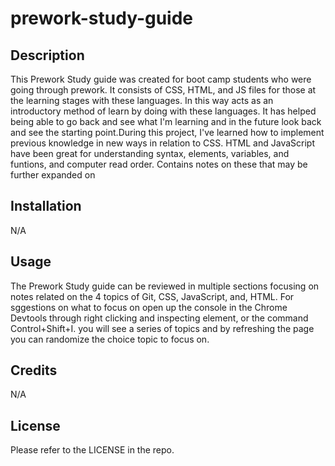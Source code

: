 # prework-study-guide

## Description

This Prework Study guide was created for boot camp students who were going through prework. It consists of CSS, HTML, and JS files for those at the learning stages with these languages. In this way acts as an introductory method of learn by doing with these languages. It has helped being able to go back and see what I'm learning and in the future look back and see the starting point.During this project, I've learned how to implement previous knowledge in new ways in relation to CSS. HTML and JavaScript have been great for understanding syntax, elements, variables, and funtions, and computer read order. Contains notes on these that may be further expanded on


## Installation

N/A

## Usage

The Prework Study guide can be reviewed in multiple sections focusing on notes related on the 4 topics of Git, CSS, JavaScript, and, HTML. For sggestions on what to focus on open up the console in the Chrome Devtools through right clicking and inspecting element, or the command Control+Shift+I. you will see a series of topics and by refreshing the page you can randomize the choice topic to focus on.

## Credits

N/A

## License

Please refer to the LICENSE in the repo.

